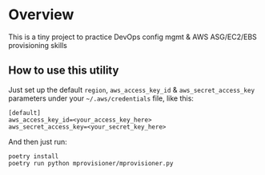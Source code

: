 # Overview

This is a tiny project to practice DevOps config mgmt & AWS ASG/EC2/EBS provisioning skills

## How to use this utility

Just set up the default `region`, `aws_access_key_id` & `aws_secret_access_key` parameters under your `~/.aws/credentials` file, like this:
```
[default]
aws_access_key_id=<your_access_key_here>
aws_secret_access_key=<your_secret_key_here>
```

And then just run:

```
poetry install
poetry run python mprovisioner/mprovisioner.py
```
